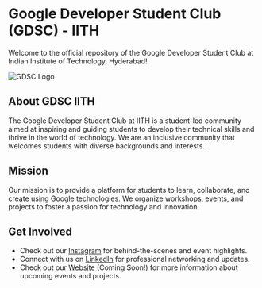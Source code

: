 # Google Developer Student Club (GDSC) - IITH

Welcome to the official repository of the Google Developer Student Club at Indian Institute of Technology, Hyderabad!

![GDSC Logo](https://marketplace.adhitht.me/uploads/emailheader.jpeg)

## About GDSC IITH

The Google Developer Student Club at IITH is a student-led community aimed at inspiring and guiding students to develop their technical skills and thrive in the world of technology. We are an inclusive community that welcomes students with diverse backgrounds and interests.

## Mission

Our mission is to provide a platform for students to learn, collaborate, and create using Google technologies. We organize workshops, events, and projects to foster a passion for technology and innovation.

## Get Involved
- Check out our [Instagram](https://www.instagram.com/gdsc_iith/) for behind-the-scenes and event highlights.
- Connect with us on [LinkedIn](https://www.linkedin.com/in/gdsc-iithyd) for professional networking and updates.
- Check out our [Website](https://gdsc.iith.ac.in) (Coming Soon!) for more information about upcoming events and projects.

